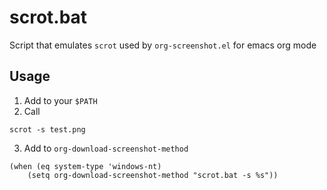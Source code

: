# scrot.bat

Script that emulates `scrot` used by `org-screenshot.el` for emacs org mode

## Usage

1. Add to your `$PATH`
2. Call 

``` shell
scrot -s test.png
```
3. Add to `org-download-screenshot-method`

``` shell
(when (eq system-type 'windows-nt)
    (setq org-download-screenshot-method "scrot.bat -s %s"))
```
